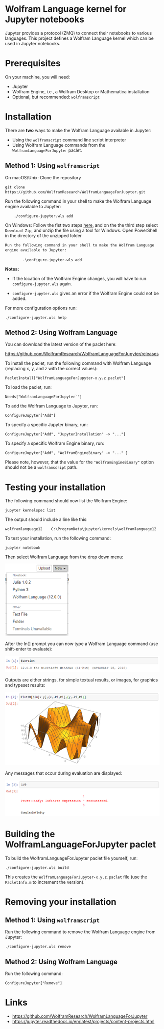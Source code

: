 # Wolfram Language kernel for Jupyter notebooks

Jupyter provides a protocol (ZMQ) to connect their notebooks to various languages. This project defines a Wolfram Language kernel which can be used in Jupyter notebooks.

# Prerequisites

On your machine, you will need:

* Jupyter
* Wolfram Engine, i.e., a Wolfram Desktop or Mathematica installation
* Optional, but recommended: `wolframscript`

# Installation

There are **two** ways to make the Wolfram Language available in Jupyter:

* Using the `wolframscript` command line script interpreter
* Using Wolfram Language commands from the `WolframLanguageForJupyter` paclet.

## Method 1: Using `wolframscript`

On macOS/Unix: Clone the repository

    git clone https://github.com/WolframResearch/WolframLanguageForJupyter.git
   Run the following command in your shell to make the Wolfram Language engine available to Jupyter:
  
    	./configure-jupyter.wls add

On Windows: 
	Follow the fist two steps [here](https://help.github.com/en/github/creating-cloning-and-archiving-repositories/cloning-a-repository), and on the the third step select `Download Zip`, and unzip the file using a tool for Windows.
	Open PowerShell in the directory of the unzipped folder
	
	Run the following command in your shell to make the Wolfram Language engine available to Jupyter:
  
    		.\configure-jupyter.wls add



**Notes:** 

* If the location of the Wolfram Engine changes, you will have to run `configure-jupyter.wls` again.

* `configure-jupyter.wls` gives an error if the Wolfram Engine could not be added.

For more configuration options run:

    ./configure-jupyter.wls help

## Method 2: Using Wolfram Language

You can download the latest version of the paclet here:

https://github.com/WolframResearch/WolframLanguageForJupyter/releases

To install the paclet, run the following command with Wolfram Language (replacing x, y, and z with the correct values):

	PacletInstall["WolframLanguageForJupyter-x.y.z.paclet"]

To load the paclet, run:

	Needs["WolframLanguageForJupyter`"]

To add the Wolfram Language to Jupyter, run:

    ConfigureJupyter["Add"]

To specify a specific Jupyter binary, run:

    ConfigureJupyter["Add", "JupyterInstallation" -> "..."]

To specify a specific Wolfram Engine binary, run:

    ConfigureJupyter["Add", "WolframEngineBinary" -> "..." ]

Please note, however, that the value for the `"WolframEngineBinary"` option should not be a `wolframscript` path.

# Testing your installation

The following command should now list the Wolfram Engine:

    jupyter kernelspec list

The output should include a line like this:

    wolframlanguage12    C:\ProgramData\jupyter\kernels\wolframlanguage12

To test your installation, run the following command: 

    jupyter notebook

Then select Wolfram Language from the drop down menu:

![menu](images/menu-01.png)

After the In[] prompt you can now type a Wolfram Language command (use shift-enter to evaluate):

![in-out-1](images/in-out-01.png)

Outputs are either strings, for simple textual results, or images, for graphics and typeset results:

![in-out-2](images/in-out-02.png)

Any messages that occur during evaluation are displayed:

![in-out-3](images/in-out-03.png)

# Building the WolframLanguageForJupyter paclet

To build the WolframLanguageForJupyter paclet file yourself, run:

	./configure-jupyter.wls build

This creates the `WolframLanguageForJupyter-x.y.z.paclet` file (use the `PacletInfo.m` to increment the version).

# Removing your installation

## Method 1: Using `wolframscript`

Run the following command to remove the Wolfram Language engine from Jupyter:

    ./configure-jupyter.wls remove

## Method 2: Using Wolfram Language

Run the following command:

    ConfigureJupyter["Remove"]

# Links

* https://github.com/WolframResearch/WolframLanguageForJupyter
* https://jupyter.readthedocs.io/en/latest/projects/content-projects.html
